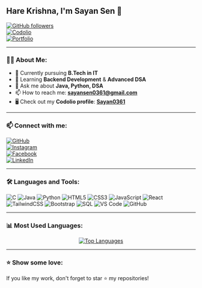 ## Hare Krishna, I'm **Sayan Sen** 👋

[![GitHub followers](https://img.shields.io/github/followers/Sayan0361?label=Follow&style=social)](https://github.com/Sayan0361)  
[![Codolio](https://img.shields.io/badge/Codolio-Profile-blue?style=flat&logo=github)](https://codolio.com/profile/Sayan0361)  
[![Portfolio](https://img.shields.io/badge/Portfolio-Website-green?style=flat&logo=vercel)](https://portfolio-tawny-tau-26.vercel.app/)

---

### 👨‍💻 **About Me**:
- 🔭 Currently pursuing **B.Tech in IT**
- 🌱 Learning **Backend Development** & **Advanced DSA**
- 💬 Ask me about **Java, Python, DSA**
- 📫 How to reach me: [**sayansen0361@gmail.com**](mailto:sayansen0361@gmail.com)
- 🖥️ Check out my **Codolio profile**: [**Sayan0361**](https://codolio.com/profile/Sayan0361)
  
---

### 📫 **Connect with me**:

[![GitHub](https://img.shields.io/badge/GitHub-181717?style=flat&logo=github)](https://github.com/Sayan0361)  
[![Instagram](https://img.shields.io/badge/Instagram-E4405F?style=flat&logo=instagram&logoColor=white)](https://www.instagram.com/sayan_sen007/)  
[![Facebook](https://img.shields.io/badge/Facebook-1877F2?style=flat&logo=facebook&logoColor=white)](https://m.facebook.com/profile.php?id=100040647903469)  
[![LinkedIn](https://img.shields.io/badge/LinkedIn-0A66C2?style=flat&logo=linkedin&logoColor=white)](https://www.linkedin.com/in/sayan-sen-38b198255)

---

### 🛠️ **Languages and Tools**:
![C](https://img.shields.io/badge/-C-A8B9CC?logo=c)
![Java](https://img.shields.io/badge/-Java-007396?logo=java)
![Python](https://img.shields.io/badge/-Python-3776AB?logo=python)
![HTML5](https://img.shields.io/badge/-HTML5-E34F26?logo=html5)
![CSS3](https://img.shields.io/badge/-CSS3-1572B6?logo=css3)
![JavaScript](https://img.shields.io/badge/-JavaScript-F7DF1E?logo=javascript)
![React](https://img.shields.io/badge/-React-61DAFB?logo=react)
![TailwindCSS](https://img.shields.io/badge/-TailwindCSS-38B2AC?logo=tailwind-css)
![Bootstrap](https://img.shields.io/badge/-Bootstrap-7952B3?logo=bootstrap)
![SQL](https://img.shields.io/badge/-SQL-4479A1?logo=mysql)
![VS Code](https://img.shields.io/badge/-VS_Code-007ACC?logo=visual-studio-code)
![GitHub](https://img.shields.io/badge/-GitHub-181717?logo=github)

---

### 📊 **Most Used Languages**:

<p align="center">
  <a href="https://github.com/Sayan0361">
    <img src="https://github-readme-stats.vercel.app/api/top-langs/?username=Sayan0361&layout=compact&theme=radical&hide_border=true&title_color=FF6D00&hide=jupyter%20notebook" alt="Top Languages" />
  </a>
</p>

---

### ⭐ **Show some love**:
If you like my work, don't forget to star ⭐ my repositories!
